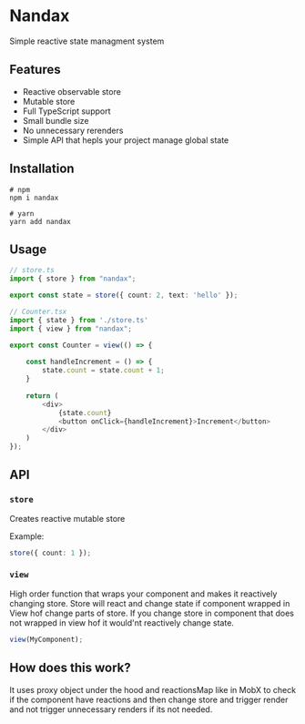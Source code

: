 # Nandax

Simple reactive state managment system

## Features

- Reactive observable store
- Mutable store
- Full TypeScript support
- Small bundle size
- No unnecessary rerenders
- Simple API that hepls your project manage global state

## Installation

```shell
# npm
npm i nandax

# yarn
yarn add nandax
```

## Usage

```ts
// store.ts
import { store } from "nandax";

export const state = store({ count: 2, text: 'hello' });
```

```ts
// Counter.tsx
import { state } from './store.ts'
import { view } from "nandax";

export const Counter = view(() => {
    
    const handleIncrement = () => {
        state.count = state.count + 1;
    }
    
    return (
        <div>
            {state.count}
            <button onClick={handleIncrement}>Increment</button>
        </div>
    )
});
```

## API

### `store`

Creates reactive mutable store

Example:

```ts
store({ count: 1 });
```

### `view`

High order function that wraps your component and makes it reactively changing store. Store will react and change state if component wrapped in View hof change parts of store.
If you change store in component that does not wrapped in view hof it would'nt reactively change state.

```ts
view(MyComponent);
```

## How does this work?

It uses proxy object under the hood and reactionsMap like in MobX to check if the component have reactions and then change store and trigger render and not trigger unnecessary renders if its not needed.
